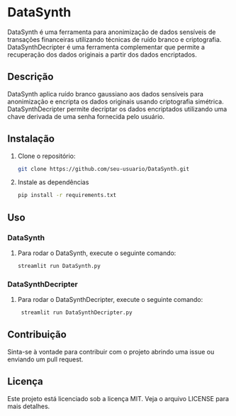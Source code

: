 # DataSynth

DataSynth é uma ferramenta para anonimização de dados sensíveis de transações financeiras utilizando técnicas de ruído branco e criptografia. DataSynthDecripter é uma ferramenta complementar que permite a recuperação dos dados originais a partir dos dados encriptados.

## Descrição

DataSynth aplica ruído branco gaussiano aos dados sensíveis para anonimização e encripta os dados originais usando criptografia simétrica. DataSynthDecripter permite decriptar os dados encriptados utilizando uma chave derivada de uma senha fornecida pelo usuário.

## Instalação

1. Clone o repositório:
   ```bash
   git clone https://github.com/seu-usuario/DataSynth.git
2. Instale as dependências
   ```bash
   pip install -r requirements.txt

## Uso
### DataSynth

1. Para rodar o DataSynth, execute o seguinte comando:
   ```bash
   streamlit run DataSynth.py

### DataSynthDecripter

1. Para rodar o DataSynthDecripter, execute o seguinte comando:
   ```bash
    streamlit run DataSynthDecripter.py

## Contribuição

Sinta-se à vontade para contribuir com o projeto abrindo uma issue ou enviando um pull request.

## Licença

Este projeto está licenciado sob a licença MIT. Veja o arquivo LICENSE para mais detalhes.
